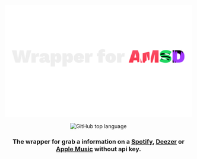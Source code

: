<div align=center>

![logo_amsd_1920x1080](https://github.com/writedev/Wrapper-for-AMSD/blob/main/assets/logo_amsd_modif.png?raw=true)

![GitHub top language](https://img.shields.io/github/languages/top/writedev/Wrapper-for-AMSD)

<div>

### The wrapper for grab a information on a [Spotify](https://open.spotify.com), [Deezer](https://www.deezer.com) or [Apple Music](https://music.apple.com) without api key.
